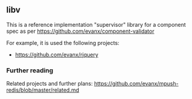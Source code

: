 
## libv

This is a reference implementation "supervisor" library for a component spec as per https://github.com/evanx/component-validator

For example, it is used the following projects: 
- https://github.com/evanx/rjquery

### Further reading

Related projects and further plans: https://github.com/evanx/mpush-redis/blob/master/related.md

